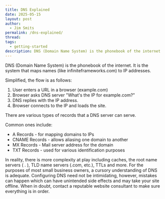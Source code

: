 ```yaml
---
title: DNS Explained
date: 2025-05-15
layout: post
author:
  - Jim Smits
permalink: /dns-explained/
thread: 
tags:
  - getting-started
description: DNS (Domain Name System) is the phonebook of the internet. It is the system that maps names (like infiniteframeworks.com) to IP addresses.
---
```

DNS (Domain Name System) is the phonebook of the internet. It is the system that maps names (like infiniteframeworks.com) to IP addresses.

Simplified, the flow is as follows:
1. User enters a URL in a browser (example.com)
2. Browser asks DNS server "What's the IP for example.com?"
3. DNS replies with the IP address.
4. Browser connects to the IP and loads the site.

There are various types of records that a DNS server can serve.

Common ones include:
- A Records - for mapping domains to IPs
- CNAME Records - allows aliasing one domain to another
- MX Records - Mail server address for the domain
- TXT Records - used for various identification purposes

In reality, there is more complexity at play including caches, the root name servers ( . ), TLD name servers (.com, etc.), TTLs and more.  For the purposes of most small business owners, a cursory understanding of DNS is adequate. Configuring DNS need not be intimidating, however, mistakes can happen which can have unintended side effects and may take your site offline.  When in doubt, contact a reputable website consultant to make sure everything is in order.
